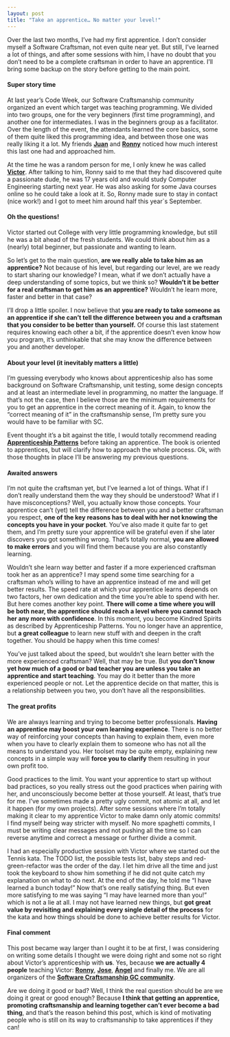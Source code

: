 ```yaml
---
layout: post
title: "Take an apprentice… No matter your level!"
---
```


Over the last two months, I’ve had my first apprentice. I don’t consider myself a Software Craftsman, not even quite near yet. But still, I’ve learned a lot of things, and after some sessions with him, I have no doubt that you don’t need to be a complete craftsman in order to have an apprentice.
I’ll bring some backup on the story before getting to the main point.

#### Super story time
At last year’s Code Week, our Software Craftsmanship community organized an event which target was teaching programming. We divided into two groups, one for the very beginners (first time programming), and another one for intermediates.
I was in the beginners group as a facilitator. Over the length of the event, the attendants learned the core basics, some of them quite liked this programming idea, and between those one was really liking it a lot. My friends **[Juan](https://twitter.com/juandvegarguez)** and **[Ronny](https://www.twitter.com/RonnyAncorini)** noticed how much interest this last one had and approached him.

At the time he was a random person for me, I only knew he was called **[Victor](https://twitter.com/victcebesp)**. After talking to him, Ronny said to me that they had discovered quite a passionate dude, he was 17 years old and would study Computer Engineering starting next year. He was also asking for some Java courses online so he could take a look at it. So, Ronny made sure to stay in contact (nice work!) and I got to meet him around half this year`s September.

#### Oh the questions!
Victor started out College with very little programming knowledge, but still he was a bit ahead of the fresh students. We could think about him as a (nearly) total beginner, but passionate and wanting to learn.

So let’s get to the main question, **are we really able to take him as an apprentice?** Not because of his level, but regarding our level, are we ready to start sharing our knowledge?
I mean, what if we don’t actually have a deep understanding of some topics, but we think so? **Wouldn’t it be better for a real craftsman to get him as an apprentice?** Wouldn’t he learn more, 
faster and better in that case?

I’ll drop a little spoiler. I now believe that **you are ready to take someone as an apprentice if she can’t tell the difference between you and a craftsman that you consider to be better than yourself.**
Of course this last statement requires knowing each other a bit, if the apprentice doesn’t even know how you program, it’s unthinkable that she may know the difference between you and another developer.

#### About your level (it inevitably matters a little)
I’m guessing everybody who knows about apprenticeship also has some background on Software Craftsmanship, unit testing, some design concepts and at least an intermediate level in programming, no matter the language. If that’s not the case, then I believe those are the minimum requirements for you to get an apprentice in the correct meaning of it. Again, to know the “correct meaning of it” in the craftsmanship sense, I’m pretty sure you would have to be familiar with SC.

Event thought it’s a bit against the title, I would totally recommend reading **[Apprenticeship Patterns](http://chimera.labs.oreilly.com/books/1234000001813/index.html)** before taking an apprentice. The book is oriented to apprentices, but will clarify how to approach the whole process.
Ok, with those thoughts in place I’ll be answering my previous questions.

#### Awaited answers
I’m not quite the craftsman yet, but I’ve learned a lot of things. What if I don’t really understand them the way they should be understood? What if I have misconceptions?
Well, you actually know those concepts. Your apprentice can’t (yet) tell the difference between you and a better craftsman you respect, **one of the key reasons has to deal with her not knowing the concepts you have in your pocket**. You’ve also made it quite far to get them, and I’m pretty sure your apprentice will be grateful even if she later discovers you got something wrong. That’s totally normal, **you are allowed to make errors** and you will find them because you are also constantly learning.

Wouldn’t she learn way better and faster if a more experienced craftsman took her as an apprentice? I may spend some time searching for a craftsman who’s willing to have an apprentice instead of me and will get better results.
The speed rate at which your apprentice learns depends on two factors, her own dedication and the time you’re able to spend with her. But here comes another key point. **There will come a time where you will be both near, the apprentice should reach a level where you cannot teach her any more with confidence**. In this moment, you become Kindred Spirits as described by Apprenticeship Patterns. You no longer have an apprentice, but **a great colleague** to learn new stuff with and deepen in the craft together. You should be happy when this time comes!

You’ve just talked about the speed, but wouldn’t she learn better with the more experienced craftsman?
Well, that may be true. But **you don’t know yet how much of a good or bad teacher you are unless you take an apprentice and start teaching**. You may do it better than the more experienced people or not. Let the apprentice decide on that matter, this is a relationship between you two, you don’t have all the responsibilities.

#### The great profits
We are always learning and trying to become better professionals. **Having an apprentice may boost your own learning experience**. There is no better way of reinforcing your concepts than having to explain them, even more when you have to clearly explain them to someone who has not all the means to understand you. Her toolset may be quite empty, explaining new concepts in a simple way will **force you to clarify** them resulting in your own profit too.

Good practices to the limit. You want your apprentice to start up without bad practices, so you really stress out the good practices when pairing with her, and unconsciously become better at those yourself. At least, that’s true for me. I’ve sometimes made a pretty ugly commit, not atomic at all, and let it happen (for my own projects). After some sessions where I’m totally making it clear to my apprentice Victor to make damn only atomic commits! I find myself being way stricter with myself. No more spaghetti commits, I must be writing clear messages and not pushing all the time so I can reverse anytime and correct a message or further divide a commit.

I had an especially productive session with Victor where we started out the Tennis kata. The TODO list, the possible tests list, baby steps and red-green-refactor was the order of the day. I let him drive all the time and just took the keyboard to show him something if he did not quite catch my explanation on what to do next.
At the end of the day, he told me “I have learned a bunch today!” Now that’s one really satisfying thing. But even more satisfying to me was saying “I may have learned more than you!” which is not a lie at all. I may not have learned new things, but **got great value by revisiting and explaining every single detail of the process** for the kata and how things should be done to achieve better results for Victor.

#### Final comment
This post became way larger than I ought it to be at first, I was considering on writing some details I thought we were doing right and some not so right about Victor’s apprenticeship with **us**. Yes, because **we are actually 4 people** teaching Victor: **[Ronny](https://twitter.com/RonnyAncorini)**, **[Jose](https://twitter.com/JoseDeniz13)**, **[Ángel](https://twitter.com/Angelossz)** and finally me. We are all organizers of the **[Software Craftsmanship GC community](http://craftsmanshipgc.github.io/)**.

Are we doing it good or bad? Well, I think the real question should be are we doing it great or good enough? Because **I think that getting an apprentice, promoting craftsmanship and learning together can’t ever become a bad thing**, and that’s the reason behind this post, which is kind of motivating people who is still on its way to craftsmanship to take apprentices if they can!
